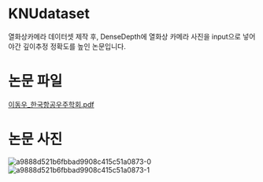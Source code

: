# KNUdataset
열화상카메라 데이터셋 제작 후, DenseDepth에 열화상 카메라 사진을 input으로 넣어 야간 깊이추정 정확도를 높인 논문입니다.


# 논문 파일
[이동우_한국항공우주학회.pdf](https://github.com/woodong11/KNUdataset/files/14000266/_.pdf)




# 논문 사진

![a9888d521b6fbbad9908c415c51a0873-0](https://github.com/woodong11/KNUdataset/assets/91379630/2f29be82-5386-46f9-bf71-cab29bbbfdf2)
![a9888d521b6fbbad9908c415c51a0873-1](https://github.com/woodong11/KNUdataset/assets/91379630/a77a0962-dbda-4094-8072-edfef9a93b18)
